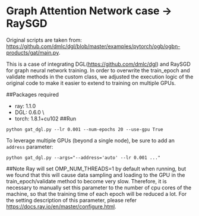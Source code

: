 # Graph Attention Network case -> RaySGD

Original scripts are taken from: https://github.com/dmlc/dgl/blob/master/examples/pytorch/ogb/ogbn-products/gat/main.py.

This is a case of integrating DGL(https://github.com/dmlc/dgl) and RaySGD for graph neural network training.  In order to overwrite the train_epoch and validate methods in the custom class, we adjusted the execution logic of the original code to make it easier to extend to training on multiple GPUs.

##Packages required
- ray: 1.1.0  
- DGL: 0.6.0 \
- torch: 1.8.1+cu102
##Run

```
python gat_dgl.py --lr 0.001 --num-epochs 20 --use-gpu True
```
To leverage multiple GPUs (beyond a single node), be sure to add an `address` parameter:
```
python gat_dgl.py --args="--address='auto' --lr 0.001 ..."
```

##Note
Ray will set OMP_NUM_THREADS=1 by default when running, but we found that this will cause data sampling and loading to the GPU in the train_epoch/validate method to become very slow. Therefore, it is necessary to manually set this parameter to the number of cpu cores of the machine, so that the training time of each epoch will be reduced a lot.
For the setting description of this parameter, please refer https://docs.ray.io/en/master/configure.html.
